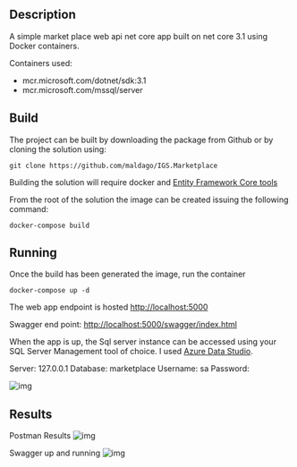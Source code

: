 ## Description

A simple market place web api net core app built on net core 3.1 using Docker containers. 

Containers used: 
- mcr.microsoft.com/dotnet/sdk:3.1
- mcr.microsoft.com/mssql/server

## Build

The project can be built by downloading the package from Github or by cloning the solution using:

```git clone https://github.com/maldago/IGS.Marketplace```

Building the solution will require docker and [Entity Framework Core tools](https://docs.microsoft.com/en-us/ef/core/cli/dotnet)

From the root of the solution the image can be created issuing the following command:

```docker-compose build``` 

## Running


Once the build has been generated the image, run the container 

```docker-compose up -d```

The web app endpoint is hosted [http://localhost:5000](http://localhost:5000)

Swagger end point: [http://localhost:5000/swagger/index.html](http://localhost:5000/swagger/index.html)

When the app is up, the Sql server instance can be accessed using your SQL Server Management tool of choice. I used [Azure Data Studio](https://docs.microsoft.com/en-us/sql/azure-data-studio/download-azure-data-studio?view=sql-server-ver15).

Server: 127.0.0.1
Database: marketplace
Username: sa
Password: <Check solution>

![img](https://github.com/maldago/IGS.Marketplace/blob/master/Results/Marketplace-DB.PNG) 


## Results 

Postman Results
![img](https://github.com/maldago/IGS.Marketplace/blob/master/Results/PostmanResults.PNG)

Swagger up and running
![img](https://github.com/maldago/IGS.Marketplace/blob/master/Results/Swagger.PNG)
